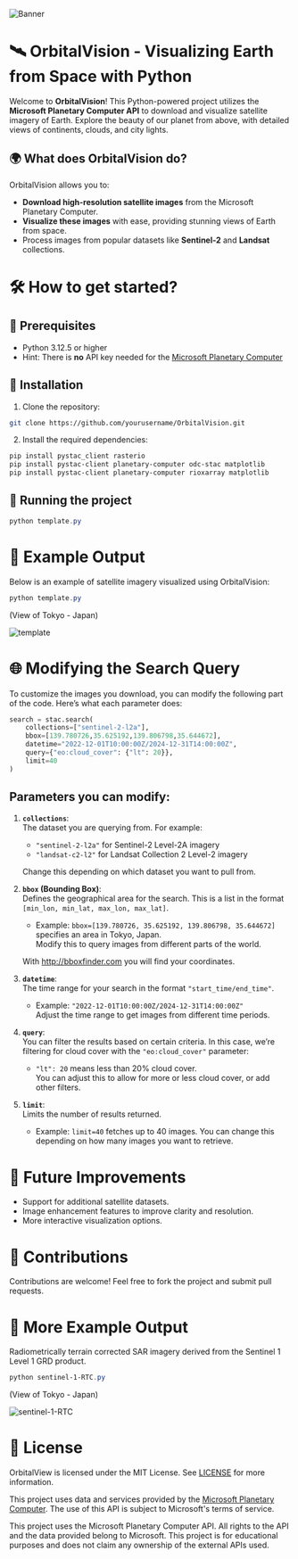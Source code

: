 ![Banner](images/banner.png)
# 🛰️ OrbitalVision - Visualizing Earth from Space with Python

Welcome to **OrbitalVision**! This Python-powered project utilizes the **Microsoft Planetary Computer API** to download and visualize satellite imagery of Earth. Explore the beauty of our planet from above, with detailed views of continents, clouds, and city lights.

## 🌍 What does OrbitalVision do?

OrbitalVision allows you to:
- **Download high-resolution satellite images** from the Microsoft Planetary Computer.
- **Visualize these images** with ease, providing stunning views of Earth from space.
- Process images from popular datasets like **Sentinel-2** and **Landsat** collections.

# 🛠️ How to get started?

## 🥇 Prerequisites
- Python 3.12.5 or higher
- Hint: There is **no** API key needed for the [Microsoft Planetary Computer](https://planetarycomputer.microsoft.com/)

## 🥈 Installation
1. Clone the repository:

```bash
git clone https://github.com/yourusername/OrbitalVision.git
```

2. Install the required dependencies:

```powershell
pip install pystac_client rasterio
pip install pystac-client planetary-computer odc-stac matplotlib
pip install pystac-client planetary-computer rioxarray matplotlib
```

## 🥉 Running the project

```powershell
python template.py
```

# 📸 Example Output
Below is an example of satellite imagery visualized using OrbitalVision:

```powershell
python template.py
```

(View of Tokyo - Japan)

![template](images/template.png)

# 🌐 Modifying the Search Query

To customize the images you download, you can modify the following part of the code. Here’s what each parameter does:

```python
search = stac.search(
    collections=["sentinel-2-l2a"],
    bbox=[139.780726,35.625192,139.806798,35.644672],
    datetime="2022-12-01T10:00:00Z/2024-12-31T14:00:00Z",
    query={"eo:cloud_cover": {"lt": 20}},
    limit=40
)
```

## Parameters you can modify:

1. **`collections`**:  
   The dataset you are querying from. For example:
   - `"sentinel-2-l2a"` for Sentinel-2 Level-2A imagery
   - `"landsat-c2-l2"` for Landsat Collection 2 Level-2 imagery

   Change this depending on which dataset you want to pull from.

2. **`bbox` (Bounding Box)**:  
   Defines the geographical area for the search. This is a list in the format `[min_lon, min_lat, max_lon, max_lat]`. 
   - Example: `bbox=[139.780726, 35.625192, 139.806798, 35.644672]` specifies an area in Tokyo, Japan.  
   Modify this to query images from different parts of the world.

   With http://bboxfinder.com you will find your coordinates.

3. **`datetime`**:  
   The time range for your search in the format `"start_time/end_time"`.  
   - Example: `"2022-12-01T10:00:00Z/2024-12-31T14:00:00Z"`  
   Adjust the time range to get images from different time periods.

4. **`query`**:  
   You can filter the results based on certain criteria. In this case, we’re filtering for cloud cover with the `"eo:cloud_cover"` parameter:
   - `"lt": 20` means less than 20% cloud cover.  
   You can adjust this to allow for more or less cloud cover, or add other filters.

5. **`limit`**:  
   Limits the number of results returned.  
   - Example: `limit=40` fetches up to 40 images. You can change this depending on how many images you want to retrieve.

# 🚀 Future Improvements

* Support for additional satellite datasets.
* Image enhancement features to improve clarity and resolution.
* More interactive visualization options.

# 🤝 Contributions

Contributions are welcome! Feel free to fork the project and submit pull requests.

# 📸 More Example Output

Radiometrically terrain corrected SAR imagery derived from the Sentinel 1 Level 1 GRD product.
```powershell
python sentinel-1-RTC.py
```

(View of Tokyo - Japan)

![sentinel-1-RTC](images/sentinel-1-RTC.png)


# 📜 License

OrbitalView is licensed under the MIT License. See [LICENSE](LICENSE) for more information.

This project uses data and services provided by the [Microsoft Planetary Computer](https://planetarycomputer.microsoft.com/). The use of this API is subject to Microsoft's terms of service.

This project uses the Microsoft Planetary Computer API. All rights to the API and the data provided belong to Microsoft. This project is for educational purposes and does not claim any ownership of the external APIs used.